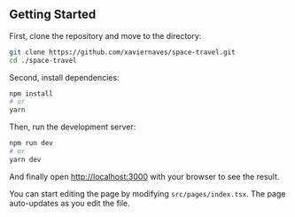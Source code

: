 ## Getting Started

First, clone the repository and move to the directory:
```bash
git clone https://github.com/xaviernaves/space-travel.git
cd ./space-travel
```

Second, install dependencies:
```bash
npm install
# or
yarn
```

Then, run the development server:

```bash
npm run dev
# or
yarn dev
```

And finally open [http://localhost:3000](http://localhost:3000) with your browser to see the result.

You can start editing the page by modifying `src/pages/index.tsx`. The page auto-updates as you edit the file.